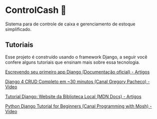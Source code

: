 # ControlCash 💸

Sistema para de controle de caixa e gerenciamento de estoque simplificado.

## Tutoriais

Esse projeto é construído usando o framework Django, a seguir você confere
alguns tutoriais que ensinam mais sobre essa tecnologia.

[Escrevendo seu primeiro app Django (Documentação oficial) - Artigos](https://docs.djangoproject.com/pt-br/4.0/intro/tutorial01/)

[Django 4 CRUD Completo em ~30 minutos (Canal Gregory Pacheco) - Vídeo](https://www.youtube.com/watch?v=GGBzMpIAgz4)

[Tutorial Django: Website da Biblioteca Local (MDN Docs) - Artigos](https://developer.mozilla.org/pt-BR/docs/Learn/Server-side/Django/Tutorial_local_library_website)

[Python Django Tutorial for Beginners (Canal Programming with Mosh) - Vídeo](https://www.youtube.com/watch?v=rHux0gMZ3Eg)
